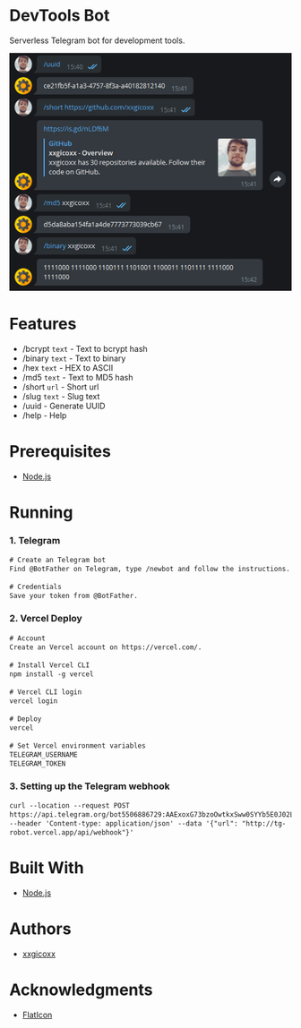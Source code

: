 # DevTools Bot

Serverless Telegram bot for development tools.

<p align="center">
  <img src="assets/imgs/devtoolsbot.png">
</p>

# Features

- /bcrypt `text` - Text to bcrypt hash
- /binary `text` - Text to binary
- /hex `text` - HEX to ASCII
- /md5 `text` - Text to MD5 hash
- /short `url` - Short url
- /slug `text` - Slug text
- /uuid - Generate UUID
- /help - Help

# Prerequisites

- [Node.js](https://nodejs.org/en/)

# Running

### 1. Telegram

```
# Create an Telegram bot
Find @BotFather on Telegram, type /newbot and follow the instructions.

# Credentials
Save your token from @BotFather.
```

### 2. Vercel Deploy

```
# Account
Create an Vercel account on https://vercel.com/.

# Install Vercel CLI
npm install -g vercel

# Vercel CLI login
vercel login

# Deploy
vercel

# Set Vercel environment variables
TELEGRAM_USERNAME
TELEGRAM_TOKEN
```

### 3. Setting up the Telegram webhook

```
curl --location --request POST https://api.telegram.org/bot5506886729:AAExoxG73bzoOwtkxSww0SYYb5E0J02Lips/setWebhook --header 'Content-type: application/json' --data '{"url": "http://tg-robot.vercel.app/api/webhook"}'
```

# Built With

- [Node.js](https://nodejs.org/en/)

# Authors

- [xxgicoxx](https://github.com/xxgicoxx/)

# Acknowledgments

- [FlatIcon](https://www.flaticon.com/)
